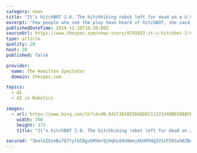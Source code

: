 ```yaml
---
category: news
title: "It’s hitchBOT 2.0. The hitchhiking robot left for dead on a U.S. street in 2015 is back — on stage in France"
excerpt: "Few people who see the play have heard of hitchBOT, she said, and most are \"amazed that the robot actually was able to make it across Canada.\" Blanchet said she wanted to do a play about artificial intelligence with a \"human\" element, and had read about hitchBOT's adventures and the \"international empathy\" its dismemberment provoked."
publishedDateTime: 2019-12-28T16:20:00Z
sourceUrl: https://www.thespec.com/news-story/9791037-it-s-hitchbot-2-0-the-hitchhiking-robot-left-for-dead-on-a-u-s-street-in-2015-is-back-on-stage-in-france/
type: article
quality: 20
heat: 20
published: false

provider:
  name: The Hamilton Spectator
  domain: thespec.com

topics:
  - AI
  - AI in Robotics

images:
  - url: https://www.bing.com/th?id=ON.64CF3810E5D68DEC11121349BEE0B8FB
    width: 700
    height: 373
    title: "It’s hitchBOT 2.0. The hitchhiking robot left for dead on a U.S. street in 2015 is back — on stage in France"

secured: "3eolGZ9zmBa7Q7tylOIBgvbMYmrQjHqhL04UQmmjAbUMYHgIV1zPZ8twh6ZBArmGVwFSIwD8bGzFxhzZW8qcpxjihzbXYEhsc3BfuMH0iPfzWXobV0PurDcSSau+95cO/mtg22j5m91Sag/SvMEhzLjfh0bv52h3wunRtrErUyxUHpMhRb6Th75vy/16u8SjKAwHVolE7Tb8vtJt5nSXPLBIULJASk0ko9fOx259KqrORDnH//gpxzrbHz9NbvCsNQRuOSXO3IKCp58SXpJMVw==;/uix0HXVFzVerp+Ahpp0Uw=="
---
```


